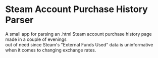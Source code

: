# Steam Account Purchase History Parser
A small app for parsing an .html Steam account purchase history page made in a couple of evenings<br>
out of need since Steam's "External Funds Used" data is uninformative when it comes to changing exchange rates.
